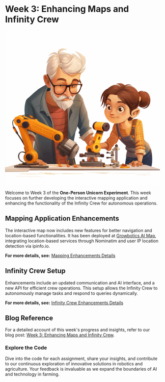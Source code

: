# Week 3: Enhancing Maps and Infinity Crew

![Cover Image](F700FE08-B7D5-4CA2-8873-67274C9D9382.png)

Welcome to Week 3 of the **One-Person Unicorn Experiment**. This week focuses on further developing the interactive mapping application and enhancing the functionality of the Infinity Crew for autonomous operations.

## Mapping Application Enhancements

The interactive map now includes new features for better navigation and location-based functionalities. It has been deployed at [Growbotics AI Map](https://maps.growbotics.ai/), integrating location-based services through Nominatim and user IP location detection via ipinfo.io.

**For more details, see:** [Mapping Enhancements Details](./assignment-1/README.md)

## Infinity Crew Setup

Enhancements include an updated communication and AI interface, and a new API for efficient crew operations. This setup allows the Infinity Crew to autonomously manage tasks and respond to queries dynamically.

**For more details, see:** [Infinity Crew Enhancements Details](./assignment-2/README.md)

## Blog Reference

For a detailed account of this week's progress and insights, refer to our blog post: [Week 3: Enhancing Maps and Infinity Crew](https://solounicorn.substack.com/p/week-2-developing-a-multi-agent-system).

### Explore the Code

Dive into the code for each assignment, share your insights, and contribute to our continuous exploration of innovative solutions in robotics and agriculture. Your feedback is invaluable as we expand the boundaries of AI and technology in farming.
